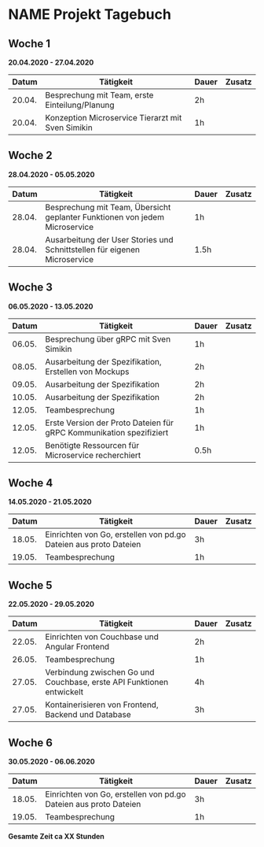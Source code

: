# NAME Projekt Tagebuch



## Woche 1 

__20.04.2020 - 27.04.2020__

| Datum | Tätigkeit | Dauer | Zusatz |
| ----- | --------- | ----- | ------ |
| 20.04.      |Besprechung mit Team, erste Einteilung/Planung           |2h       |        |
| 20.04.      |Konzeption Microservice Tierarzt mit Sven Simikin          |1h       |        |



## Woche 2 

__28.04.2020 - 05.05.2020__

| Datum | Tätigkeit | Dauer | Zusatz |
| ----- | --------- | ----- | ------ |
| 28.04.       | Besprechung mit Team, Übersicht geplanter Funktionen von jedem Microservice          |  1h     |        |
| 28.04.      | Ausarbeitung der User Stories und Schnittstellen für eigenen Microservice          |  1.5h     |        |

## Woche 3

__06.05.2020 - 13.05.2020__

| Datum | Tätigkeit | Dauer | Zusatz |
| ----- | --------- | ----- | ------ |
| 06.05.       | Besprechung über gRPC mit Sven Simikin |  1h     |        |
| 08.05.       | Ausarbeitung der Spezifikation, Erstellen von Mockups |  2h     |        |
| 09.05.       | Ausarbeitung der Spezifikation |  2h     |        |
| 10.05.       | Ausarbeitung der Spezifikation |  2h     |        |
| 12.05.       | Teambesprechung |  1h     |        |
| 12.05.       | Erste Version der Proto Dateien für gRPC Kommunikation spezifiziert |  1h     |        |
| 12.05.       | Benötigte Ressourcen für Microservice recherchiert |  0.5h     |        |

## Woche 4

__14.05.2020 - 21.05.2020__

| Datum | Tätigkeit | Dauer | Zusatz |
| ----- | --------- | ----- | ------ |
| 18.05. | Einrichten von Go, erstellen von pd.go Dateien aus proto Dateien | 3h | |
| 19.05. | Teambesprechung | 1h | |

## Woche 5

__22.05.2020 - 29.05.2020__

| Datum | Tätigkeit | Dauer | Zusatz |
| ----- | --------- | ----- | ------ |
| 22.05. | Einrichten von Couchbase und Angular Frontend | 2h | |
| 26.05. | Teambesprechung | 1h | |
| 27.05. | Verbindung zwischen Go und Couchbase, erste API Funktionen entwickelt | 4h | |
| 27.05. | Kontainerisieren von Frontend, Backend und Database | 3h | |

## Woche 6

__30.05.2020 - 06.06.2020__

| Datum | Tätigkeit | Dauer | Zusatz |
| ----- | --------- | ----- | ------ |
| 18.05. | Einrichten von Go, erstellen von pd.go Dateien aus proto Dateien | 3h | |
| 19.05. | Teambesprechung | 1h | |


__Gesamte Zeit ca XX Stunden__ 